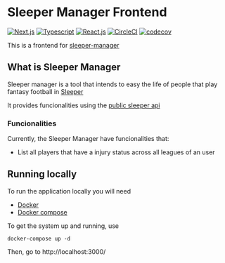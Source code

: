 # Sleeper Manager Frontend

[![Next.js](https://img.shields.io/badge/next.js-10.2.3-lightgrey?style=flat&logo=next.js)](https://nextjs.org/)
[![Typescript](https://img.shields.io/badge/typescript-4.4.2-blue?style=flat&logo=typescript)](https://www.typescriptlang.org/)
[![React.js](https://img.shields.io/badge/react.js-17.0.2-informational?style=flat&logo=react)](https://reactjs.org/)
[![CircleCI](https://circleci.com/gh/mcorreiab/sleeper-manager-frontend/tree/main.svg?style=svg)](https://circleci.com/gh/mcorreiab/sleeper-manager-frontend/tree/main)
[![codecov](https://codecov.io/gh/mcorreiab/sleeper-manager-frontend/branch/main/graph/badge.svg?token=FIMKI9HHYZ)](https://codecov.io/gh/mcorreiab/sleeper-manager-frontend)

This is a frontend for [sleeper-manager](https://github.com/mcorreiab/sleeper-manager)

## What is Sleeper Manager
Sleeper manager is a tool that intends to easy the life of people that play fantasy football in [Sleeper](https://sleeper.app/)

It provides funcionalities using the [public sleeper api ](https://docs.sleeper.app/)

### Funcionalities

Currently, the Sleeper Manager have funcionalities that:
- List all players that have a injury status across all leagues of an user


## Running locally
To run the application locally you will need
- [Docker](https://docs.docker.com/desktop/)
- [Docker compose](https://docs.docker.com/compose/install/)

To get the system up and running, use
``` shell
docker-compose up -d
```

Then, go to http://localhost:3000/